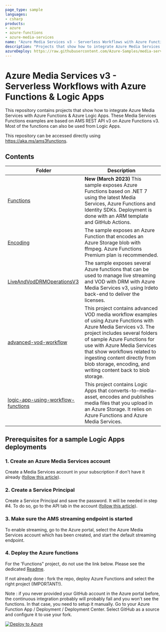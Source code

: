 ```yaml
---
page_type: sample
languages:
- csharp
products:
- azure
- azure-functions
- azure-media-services
name: "Azure Media Services v3 - Serverless Workflows with Azure Functions and Logic Apps"
description: "Projects that show how to integrate Azure Media Services with Azure Functions and Azure Logic Apps."
azureDeploy: https://raw.githubusercontent.com/Azure-Samples/media-services-v3-dotnet-core-functions-integration/master/azuredeploy.json
---
```


# Azure Media Services v3 - Serverless Workflows with Azure Functions & Logic Apps

This repository contains projects that show how to integrate Azure Media Services with Azure Functions & Azure Logic Apps.
These Media Services Functions examples are based on AMS REST API v3 on Azure Functions v3. Most of the functions can also be used from Logic Apps.

This repository can be accessed directly using <https://aka.ms/ams3functions>.

## Contents

| Folder | Description |
|-------------|-------------|
| [Functions](/Functions)|**New (March 2023)** This sample exposes Azure Functions based on .NET 7 using the latest Media Services, Azure Functions and Identity SDKs. Deployment is done with an ARM template and GitHub Actions.|
| [Encoding](/Encoding)|The sample exposes an Azure Function that encodes an Azure Storage blob with ffmpeg. Azure Functions Premium plan is recommended.|
| [LiveAndVodDRMOperationsV3](/LiveAndVodDRMOperationsV3)|The sample exposes several Azure functions that can be used to manage live streaming and VOD with DRM with Azure Media Services v3, using Irdeto back-end to deliver the licenses.|
| [advanced-vod-workflow](/advanced-vod-workflow)|This project contains advanced VOD media workflow examples of using Azure Functions with Azure Media Services v3. The project includes several folders of sample Azure Functions for use with Azure Media Services that show workflows related to ingesting content directly from blob storage, encoding, and writing content back to blob storage.|
| [logic-app-using-workflow-functions](/logic-app-using-workflow-functions)|This project contains Logic Apps that converts-to-media-asset, encodes and publishes media files that you upload in an Azure Storage. It relies on Azure Functions and Azure Media Services.|

## Prerequisites for a sample Logic Apps deployments

### 1. Create an Azure Media Services account

Create a Media Services account in your subscription if don't have it already ([follow this article](https://docs.microsoft.com/en-us/azure/media-services/latest/create-account-howto?tabs=portal)).

### 2. Create a Service Principal

Create a Service Principal and save the password. It will be needed in step #4. To do so, go to the API tab in the account ([follow this article](https://docs.microsoft.com/en-us/azure/media-services/latest/access-api-howto?tabs=portal)).

### 3. Make sure the AMS streaming endpoint is started

To enable streaming, go to the Azure portal, select the Azure Media Services account which has been created, and start the default streaming endpoint.

### 4. Deploy the Azure functions

For the 'Functions" project, do not use the link below. Please see the dedicated [Readme](/Functions/README.md).

If not already done : fork the repo, deploy Azure Functions and select the right project (IMPORTANT!).

Note : if you never provided your GitHub account in the Azure portal before, the continuous integration probably will probably fail and you won't see the functions. In that case, you need to setup it manually. Go to your Azure Function App / Deployment / Deployment Center. Select GitHub as a source and configure it to use your fork.

[![Deploy to Azure](https://aka.ms/deploytoazurebutton)](https://portal.azure.com/#create/Microsoft.Template/uri/https%3A%2F%2Fraw.githubusercontent.com%2FAzure-Samples%2Fmedia-services-v3-dotnet-core-functions-integration%2Fmaster%2Fazuredeploy.json)
